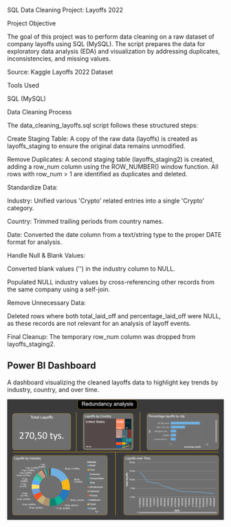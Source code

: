 SQL Data Cleaning Project: Layoffs 2022

Project Objective

The goal of this project was to perform data cleaning on a raw dataset of company layoffs using SQL (MySQL). The script prepares the data for exploratory data analysis (EDA) and visualization by addressing duplicates, inconsistencies, and missing values.

Source: Kaggle Layoffs 2022 Dataset

Tools Used

SQL (MySQL)

Data Cleaning Process

The data_cleaning_layoffs.sql script follows these structured steps:

Create Staging Table: A copy of the raw data (layoffs) is created as layoffs_staging to ensure the original data remains unmodified.

Remove Duplicates: A second staging table (layoffs_staging2) is created, adding a row_num column using the ROW_NUMBER() window function. All rows with row_num > 1 are identified as duplicates and deleted.

Standardize Data:

Industry: Unified various 'Crypto' related entries into a single 'Crypto' category.

Country: Trimmed trailing periods from country names.

Date: Converted the date column from a text/string type to the proper DATE format for analysis.

Handle Null & Blank Values:

Converted blank values ('') in the industry column to NULL.

Populated NULL industry values by cross-referencing other records from the same company using a self-join.

Remove Unnecessary Data:

Deleted rows where both total_laid_off and percentage_laid_off were NULL, as these records are not relevant for an analysis of layoff events.

Final Cleanup: The temporary row_num column was dropped from layoffs_staging2.

## Power BI Dashboard

A dashboard visualizing the cleaned layoffs data to highlight key trends by industry, country, and over time.

![Layoffs Dashboard](Layoffs.png)
